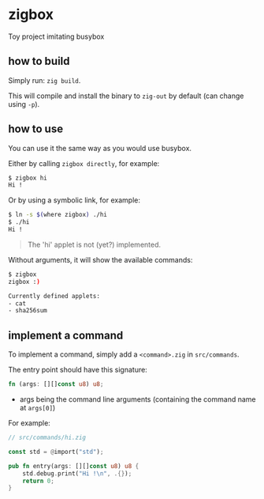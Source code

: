 # zigbox

Toy project imitating busybox

## how to build

Simply run: `zig build`.

This will compile and install the binary to `zig-out` by default (can change using `-p`).

## how to use

You can use it the same way as you would use busybox.

Either by calling `zigbox directly`, for example:
```bash
$ zigbox hi
Hi !
```

Or by using a symbolic link, for example:
```bash
$ ln -s $(where zigbox) ./hi
$ ./hi
Hi !
```

> The 'hi' applet is not (yet?) implemented.

Without arguments, it will show the available commands:
```bash
$ zigbox
zigbox :)

Currently defined applets:
- cat
- sha256sum
```

## implement a command

To implement a command, simply add a `<command>.zig` in `src/commands`.

The entry point should have this signature:
```rs
fn (args: [][]const u8) u8;
```
- args being the command line arguments (containing the command name at `args[0]`)

For example:

```rs
// src/commands/hi.zig

const std = @import("std");

pub fn entry(args: [][]const u8) u8 {
    std.debug.print("Hi !\n", .{});
    return 0;
}
```

